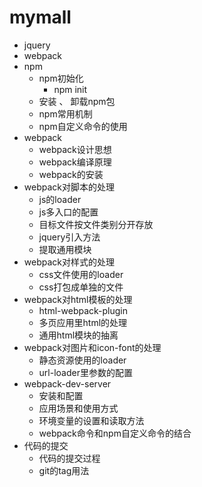 # mymall

- jquery
- webpack
- npm
    - npm初始化 
        - npm init
    - 安装 、 卸载npm包
    - npm常用机制
    - npm自定义命令的使用
- webpack
    - webpack设计思想
    - webpack编译原理
    - webpack的安装
- webpack对脚本的处理
    - js的loader
    - js多入口的配置
    - 目标文件按文件类别分开存放
    - jquery引入方法
    - 提取通用模块
- webpack对样式的处理
    - css文件使用的loader
    - css打包成单独的文件
- webpack对html模板的处理
    - html-webpack-plugin
    - 多页应用里html的处理
    - 通用html模块的抽离
- webpack对图片和icon-font的处理
    - 静态资源使用的loader
    - url-loader里参数的配置
- webpack-dev-server
    - 安装和配置
    - 应用场景和使用方式
    - 环境变量的设置和读取方法
    - webpack命令和npm自定义命令的结合
- 代码的提交
    - 代码的提交过程
    - git的tag用法



